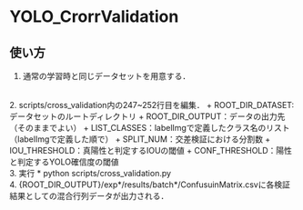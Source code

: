 # YOLO_CrorrValidation

## 使い方
1. 通常の学習時と同じデータセットを用意する．
<br/>
2. scripts/cross_validation内の247~252行目を編集．
+ ROOT_DIR_DATASET:データセットのルートディレクトリ
+ ROOT_DIR_OUTPUT：データの出力先（そのままでよい）
+ LIST_CLASSES：labelImgで定義したクラス名のリスト（labelImgで定義した順で）
+ SPLIT_NUM：交差検証における分割数
+ IOU_THRESHOLD：真陽性と判定するIOUの閾値
+ CONF_THRESHOLD：陽性と判定するYOLO確信度の閾値
  <br/>
3. 実行
* python scripts/cross_validation.py
<br/>
4. {ROOT_DIR_OUTPUT}/exp*/results/batch*/ConfusuinMatrix.csvに各検証結果としての混合行列データが出力される．
